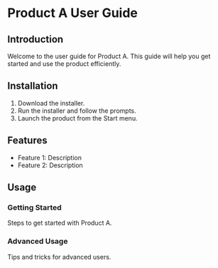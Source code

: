 # Product A User Guide

## Introduction
Welcome to the user guide for Product A. This guide will help you get started and use the product efficiently.

## Installation
1. Download the installer.
2. Run the installer and follow the prompts.
3. Launch the product from the Start menu.

## Features
- Feature 1: Description
- Feature 2: Description

## Usage
### Getting Started
Steps to get started with Product A.

### Advanced Usage
Tips and tricks for advanced users.
